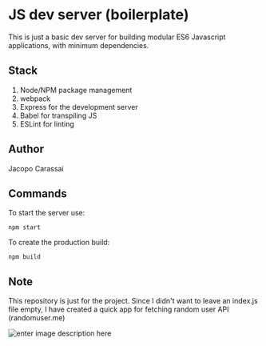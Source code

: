 # JS dev server (boilerplate)

This is just a basic dev server for building modular ES6 Javascript applications, with minimum dependencies.

## Stack

1.  Node/NPM package management
2.  webpack
3.  Express for the development server
4.  Babel for transpiling JS
5.  ESLint for linting

## Author

Jacopo Carassai

## Commands

To start the server use:

    npm start

To create the production build:

    npm build

## Note

This repository is just for the project.
Since I didn't want to leave an index.js file empty, I have created a quick app for fetching random user API (randomuser.me)

![enter image description here](https://nosto-campaign-assets.s3.amazonaws.com/nosto-wmy-jacopo/Notification_Center.png)
